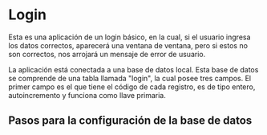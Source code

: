 # Login

<p>
Esta es una aplicación de un login básico, en la cual, si el usuario ingresa los datos correctos, aparecerá una ventana de ventana, pero si estos no son correctos, nos arrojará un mensaje de error de usuario.
</p>

<p>
La aplicación está conectada a una base de datos local. Esta base de datos se comprende de una tabla llamada "login", la cual posee tres campos. El primer campo es el que tiene el código de cada registro, es de tipo entero, autoincremento y funciona como llave primaria.
</p>

## Pasos para la configuración de la base de datos
